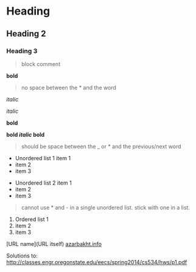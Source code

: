 # Heading 

## Heading 2

### Heading 3

> block comment


**bold** 

> no space between the * and the word

*italic*

_italic_

__bold__

**bold _italic_ bold**
> should be space between the _ or * and the previous/next word

* Unordered list 1 item 1
* item 2
* item 3

- Unordered list 2 item 1
- item 2
- item 3

> cannot use * and - in a single unordered list. stick with one in a list.

1. Ordered list 1
2. item 2
3. item 3


[URL name](URL itself)
[azarbakht.info](http://www.azarbakht.info/)


Solutions to: 
http://classes.engr.oregonstate.edu/eecs/spring2014/cs534/hws/p1.pdf
